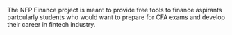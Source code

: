 The NFP Finance project is meant to provide free tools to finance aspirants partcularly students who would want to prepare for CFA exams and develop their career in fintech industry.
